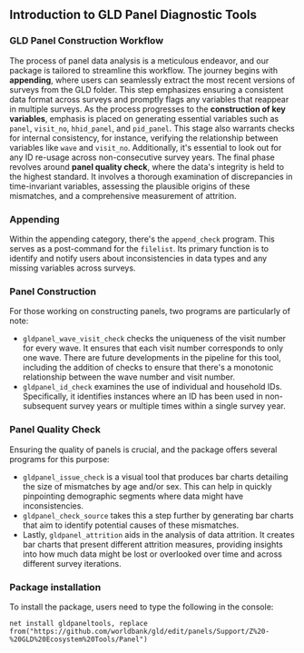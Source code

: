 ## Introduction to GLD Panel Diagnostic Tools

### GLD Panel Construction Workflow
The process of panel data analysis is a meticulous endeavor, and our package is tailored to streamline this workflow. The journey begins with **appending**, where users can seamlessly extract the most recent versions of surveys from the GLD folder. This step emphasizes ensuring a consistent data format across surveys and promptly flags any variables that reappear in multiple surveys. As the process progresses to the **construction of key variables**, emphasis is placed on generating essential variables such as `panel`, `visit_no`, `hhid_panel`, and `pid_panel`. This stage also warrants checks for internal consistency, for instance, verifying the relationship between variables like `wave` and `visit_no`. Additionally, it's essential to look out for any ID re-usage across non-consecutive survey years. The final phase revolves around **panel quality check**, where the data's integrity is held to the highest standard. It involves a thorough examination of discrepancies in time-invariant variables, assessing the plausible origins of these mismatches, and a comprehensive measurement of attrition.

### Appending
Within the appending category, there's the `append_check` program. This serves as a post-command for the `filelist`. Its primary function is to identify and notify users about inconsistencies in data types and any missing variables across surveys.

### Panel Construction
For those working on constructing panels, two programs are particularly of note:
- `gldpanel_wave_visit_check` checks the uniqueness of the visit number for every wave. It ensures that each visit number corresponds to only one wave. There are future developments in the pipeline for this tool, including the addition of checks to ensure that there's a monotonic relationship between the wave number and visit number.
- `gldpanel_id_check` examines the use of individual and household IDs. Specifically, it identifies instances where an ID has been used in non-subsequent survey years or multiple times within a single survey year.

### Panel Quality Check
Ensuring the quality of panels is crucial, and the package offers several programs for this purpose:
- `gldpanel_issue_check` is a visual tool that produces bar charts detailing the size of mismatches by age and/or sex. This can help in quickly pinpointing demographic segments where data might have inconsistencies.
- `gldpanel_check_source` takes this a step further by generating bar charts that aim to identify potential causes of these mismatches.
- Lastly, `gldpanel_attrition` aids in the analysis of data attrition. It creates bar charts that present different attrition measures, providing insights into how much data might be lost or overlooked over time and across different survey iterations.

### Package installation

To install the package, users need to type the following in the console:

```
net install gldpaneltools, replace from("https://github.com/worldbank/gld/edit/panels/Support/Z%20-%20GLD%20Ecosystem%20Tools/Panel")
```

